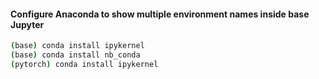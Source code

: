 



#### Configure Anaconda to show multiple environment names inside base Jupyter

```bash
(base) conda install ipykernel
(base) conda install nb_conda
(pytorch) conda install ipykernel
```
